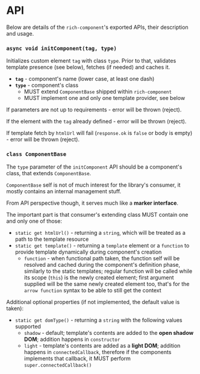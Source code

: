 # API

Below are details of the `rich-component`'s exported APIs, their description and usage.

### __`async void initComponent(tag, type)`__

Initializes custom element `tag` with class `type`. Prior to that, validates template presence (see below), fetches (if needed) and caches it.

* __`tag`__ - component's name (lower case, at least one dash)
* __`type`__ - component's class
	* MUST extend `ComponentBase` shipped within `rich-component`
	* MUST implement one and only one template provider, see below

If parameters are not up to requirements - error will be thrown (reject).

If the element with the `tag` already defined - error will be thrown (reject).

If template fetch by `htmlUrl` will fail (`response.ok` is `false` or body is empty) - error will be thrown (reject).

### __`class ComponentBase`__

The `type` parameter of the `initComponent` API should be a component's class, that extends `ComponentBase`.

`ComponentBase` self is not of much interest for the library's consumer, it mostly contains an internal management stuff.

From API perspective though, it serves much like a __marker interface__.

The important part is that consumer's extending class MUST contain one and only one of those:
* `static get htmlUrl()` - returning a `string`, which will be treated as a path to the template resource
* `static get template()` - returning a `template` element or a `function` to provide template dynamically during component's creation
	* `function` - when functional path taken, the function self will be resolved and cached during the component's definition phase, similarly to the static templates; regular function will be called while its scope (`this`) is the newly created element; first argument supplied will be the same newly created element too, that's for the `arrow function` syntax to be able to still get the context

Additional optional properties (if not implemented, the default value is taken):
* `static get domType()` - returning a `string` with the following values supported
	* `shadow` - default; template's contents are added to the __open shadow DOM__; addition happens in `constructor`
	* `light` - template's contents are added as a __light DOM__; addition happens in `connectedCallback`, therefore if the components implements that callback, it MUST perform `super.connectedCallback()`